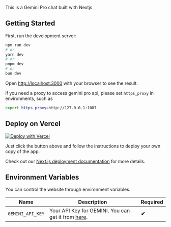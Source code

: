 This is a Gemini Pro chat built with Nextjs

## Getting Started

First, run the development server:

```bash
npm run dev
# or
yarn dev
# or
pnpm dev
# or
bun dev
```

Open [http://localhost:3000](http://localhost:3000) with your browser to see the result.

if you need a proxy to access gemini pro api, please set `https_proxy` in environments, such as

```bash
export https_proxy=http://127.0.0.1:1087
```

## Deploy on Vercel

[![Deploy with Vercel](https://vercel.com/button)](https://vercel.com/new/clone?repository-url=https://github.com/jiangwei909/GeminiProChat-Next&env=GEMINI_API_KEY&envDescription=Google%20API%20Key%20for%20GeminiProChat&envLink=https://makersuite.google.com/app/apikey&project-name=gemini-pro-chat-next&repository-name=gemini-pro-chat-next&demo-title=Gemini%20Pro%20Chat%20Next&demo-description=A%20Nextjs%20web%20UI%20for%20Gemini%20Pro.&demo-url=https%3A%2F%2Fgemini-pro-chat.com&demo-image=https%3A%2F%2Fgemini-pro-chat.com%2Flogo.png)

Just click the button above and follow the instructions to deploy your own copy of the app.

Check out our [Next.js deployment documentation](https://nextjs.org/docs/deployment) for more details.

## Environment Variables

You can control the website through environment variables.

| Name | Description | Required |
| --- | --- | --- |
| `GEMINI_API_KEY` | Your API Key for GEMINI. You can get it from [here](https://makersuite.google.com/app/apikey).| **✔** |
